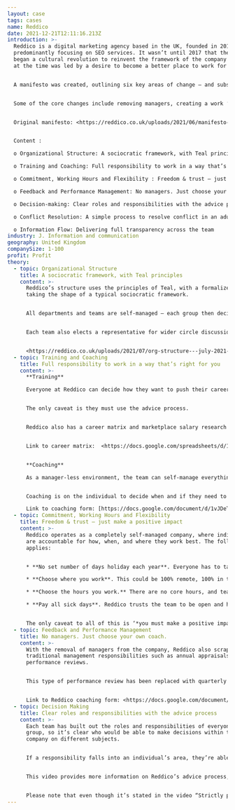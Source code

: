 ```yaml
---
layout: case
tags: cases
name: Reddico
date: 2021-12-21T12:11:16.213Z
introduction: >-
  Reddico is a digital marketing agency based in the UK, founded in 2012 and
  predominantly focusing on SEO services. It wasn’t until 2017 that the business
  began a cultural revolution to reinvent the framework of the company – which
  at the time was led by a desire to become a better place to work for everyone.


  A manifesto was created, outlining six key areas of change – and subsequently rolled out over a 9-month period in 2018. Although unknowingly, Reddico had already started to incorporate some of the key elements of Teal and has since continued to build and expand on a company culture that puts trust, freedom, and responsibility at the heart of everything. 


  Some of the core changes include removing managers, creating a work ‘anywhere, anytime, anyway you want’ policy, and stripping back traditional processes such as budgets and annual appraisals. 


  Original manifesto: <https://reddico.co.uk/uploads/2021/06/manifesto-2021-1.pdf>


  Content :

  o	Organizational Structure: A sociocratic framework, with Teal principles

  o	Training and Coaching: Full responsibility to work in a way that’s right for you

  o	Commitment, Working Hours and Flexibility : Freedom & trust – just make a positive impact

  o	Feedback and Performance Management: No managers. Just choose your own coach.

  o	Decision-making: Clear roles and responsibilities with the advice process

  o	Conflict Resolution: A simple process to resolve conflict in an adult way

  o	Information Flow: Delivering full transparency across the team
industry: J. Information and communication
geography: United Kingdom
companySize: 1-100
profit: Profit
theory:
  - topic: Organizational Structure
    title: A sociocratic framework, with Teal principles
    content: >-
      Reddico’s structure uses the principles of Teal, with a formalized model
      taking the shape of a typical sociocratic framework. 


      All departments and teams are self-managed – each group then decides how it will operate (how often meetings will be, how information will be shared, who will be part of that group etc.). Information from team meetings is distributed to the whole company (radical transparency), with the majority of the team working on the current 90-days. 


      Each team also elects a representative for wider circle discussions (for instance, Operations). Information is then able to flow throughout the organization. 


      <https://reddico.co.uk/uploads/2021/07/org-structure---july-2021-jpeg-2.jpg>
  - topic: Training and Coaching
    title: Full responsibility to work in a way that’s right for you
    content: >-
      **Training**

      Everyone at Reddico can decide how they want to push their career forward. There is no fixed training budget, meaning the team can spend what they need to enhance their skills and expertise. 


      The only caveat is they must use the advice process. 


      Reddico also has a career matrix and marketplace salary research available for most departments. The career matrix highlights the skills, experience, and knowledge needed from an entry role through to senior positions in the company. The team self-manage their matrix, again using the advice process if they want to complete a section. 


      Link to career matrix:  <https://docs.google.com/spreadsheets/d/1xuhG-dGhgSuzZAGKXLXqsr8r7u3ajBALilDoxoVxVNc/edit#gid=1034081211>


      **Coaching**

      As a manager-less environment, the team can self-manage everything. However, to promote reflection and progression, a coaching set-up has been created. The team is able to choose their own coach (from those who’ve put themselves forward) and schedule sessions to discuss anything that‘s on their mind, or any challenges they’re facing. 


      Coaching is on the individual to decide when and if they need to book a session – as with everything else, it’s completely self-managed. The only two requirements are that an individual choose someone from OUTSIDE their department, and there’s the minimum of a quarterly coaching session (inspired by Happy’s process). 

      Link to coaching form: [https://docs.google.com/document/d/1vJDeT9yKed3ZhMjbsT0NYOyrPbzNMekveD07jM8e6uc/edit?usp=sharing ](https://docs.google.com/document/d/1vJDeT9yKed3ZhMjbsT0NYOyrPbzNMekveD07jM8e6uc/edit?usp=sharing)
  - topic: Commitment, Working Hours and Flexibility
    title: Freedom & trust – just make a positive impact
    content: >-
      Reddico operates as a completely self-managed company, where individuals
      are accountable for how, when, and where they work best. The following
      applies:


      * **No set number of days holiday each year**. Everyone has to take a MINIMUM of 28 days (including Bank Holidays), but outside of that it’s up to the individual.

      * **Choose where you work**. This could be 100% remote, 100% in the office, or a hybrid of the two. Reddico also supports individuals who want to move abroad permanently or temporarily. 

      * **Choose the hours you work.** There are no core hours, and team members are able to decide the best times for them. It could be 6am or 11pm – whatever works for you. 

      * **Pay all sick days**. Reddico trusts the team to be open and honest. If you’re sick, take time off to get back to 100%. 


      The only caveat to all of this is ‘*you must make a positive impact’*.
  - topic: Feedback and Performance Management
    title: No managers. Just choose your own coach.
    content: >-
      With the removal of managers from the company, Reddico also scrapped
      traditional management responsibilities such as annual appraisals and
      performance reviews. 


      This type of performance review has been replaced with quarterly check-ins with your own coach – each individually picked by the team member. The check-ins are designed to create a positive, reflective experience, discussing areas such as success, aspirations, values, and job role happiness.


      Link to Reddico coaching form: <https://docs.google.com/document/d/1vJDeT9yKed3ZhMjbsT0NYOyrPbzNMekveD07jM8e6uc/edit?usp=sharing>
  - topic: Decision Making
    title: Clear roles and responsibilities with the advice process
    content: >-
      Each team has built out the roles and responsibilities of everyone in the
      group, so it’s clear who would be able to make decisions within the
      company on different subjects. 


      If a responsibility falls into an individual’s area, they’re able to direct change and improvement using the advice process. 


      This video provides more information on Reddico’s advice process, and how it works: <https://www.loom.com/share/07ffe72b66d542c9bcbc08fea83556cf>


      Please note that even though it’s stated in the video “Strictly private and confidential”, it’s OK to share it :-)
---
```

